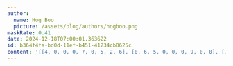 ```yaml
---
author:
  name: Hog Boo
  picture: /assets/blog/authors/hogboo.png
maskRate: 0.41
date: 2024-12-18T07:00:01.363622
id: b364f4fa-bd0d-11ef-b451-41234cb8625c
content: '[[4, 0, 0, 0, 7, 0, 5, 2, 6], [0, 6, 5, 0, 0, 0, 9, 0, 0], [7, 9, 2, 8, 5, 0, 1, 4, 3], [0, 4, 0, 9, 6, 0, 7, 0, 0], [8, 0, 9, 0, 3, 0, 6, 0, 5], [0, 7, 1, 5, 0, 8, 4, 0, 9], [3, 1, 6, 2, 9, 7, 0, 5, 0], [0, 8, 4, 6, 0, 5, 0, 0, 7], [0, 5, 7, 0, 8, 3, 0, 0, 1]]'
---
```

